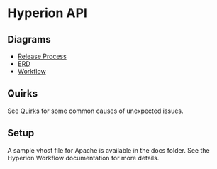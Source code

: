 Hyperion API
============

Diagrams
--------

* [Release Process](https://www.lucidchart.com/documents/edit/4aa78fb8-abf8-45a7-85c1-796e0c6ba1e4/0)
* [ERD](https://www.lucidchart.com/documents/edit/365ed83b-415e-486f-a4a7-3d3a9acb21d9/0)
* [Workflow](https://www.lucidchart.com/documents/edit/5a1a820b-7293-4fb3-b670-f9c9b4ab6e00/0)

Quirks
------
See [Quirks](docs/Quirks.md) for some common causes of unexpected issues.

Setup
-----
A sample vhost file for Apache is available in the docs folder. See the Hyperion Workflow documentation for more
details.
